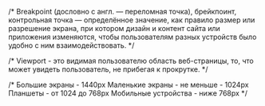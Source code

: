 /* Breakpoint (дословно с англ. — переломная точка), брейкпоинт, 
контрольная точка — определённое значение, как правило размер или разрешение экрана, 
при котором дизайн и контент сайта или приложения изменяются, 
чтобы пользователям разных устройств было удобно с ним взаимодействовать. */

/* Viewport - это видимая пользователю область веб-страницы, то, 
что может увидеть пользователь, не прибегая к прокрутке. */

/* Большие экраны - 1440px 
Маленькие экраны - не меньше - 1024px
Планшеты - от 1024 до 768px
Мобильные устройства - ниже 768px
*/
